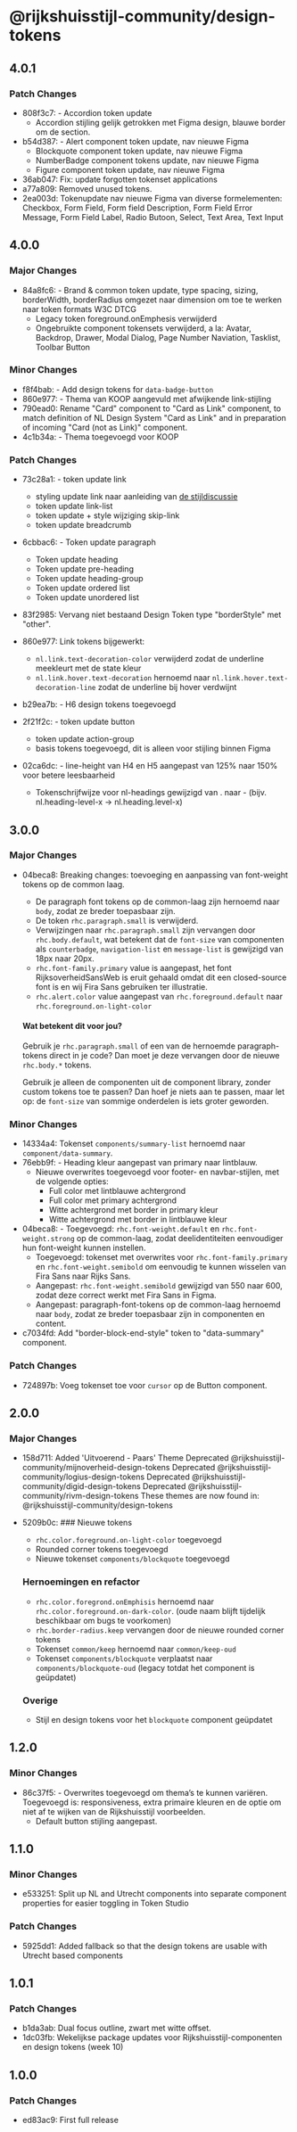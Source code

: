 # @rijkshuisstijl-community/design-tokens

## 4.0.1

### Patch Changes

- 808f3c7: - Accordion token update
  - Accordion stijling gelijk getrokken met Figma design, blauwe border om de section.
- b54d387: - Alert component token update, nav nieuwe Figma
  - Blockquote component token update, nav nieuwe Figma
  - NumberBadge component tokens update, nav nieuwe Figma
  - Figure component token update, nav nieuwe Figma
- 36ab047: Fix: update forgotten tokenset applications
- a77a809: Removed unused tokens.
- 2ea003d: Tokenupdate nav nieuwe Figma van diverse formelementen: Checkbox, Form Field, Form field Description, Form Field Error Message, Form Field Label, Radio Butoon, Select, Text Area, Text Input

## 4.0.0

### Major Changes

- 84a8fc6: - Brand & common token update, type spacing, sizing, borderWidth, borderRadius omgezet naar dimension om toe te werken naar token formats W3C DTCG
  - Legacy token foreground.onEmphesis verwijderd
  - Ongebruikte component tokensets verwijderd, a la: Avatar, Backdrop, Drawer, Modal Dialog, Page Number Naviation, Tasklist, Toolbar Button

### Minor Changes

- f8f4bab: - Add design tokens for `data-badge-button`
- 860e977: - Thema van KOOP aangevuld met afwijkende link-stijling
- 790ead0: Rename "Card" component to "Card as Link" component, to match definition of NL Design System "Card as Link" and in preparation of incoming "Card (not as Link)" component.
- 4c1b34a: - Thema toegevoegd voor KOOP

### Patch Changes

- 73c28a1: - token update link
  - styling update link naar aanleiding van [de stijldiscussie](https://github.com/nl-design-system/rijkshuisstijl-community/discussions/1613)
  - token update link-list
  - token update + style wijziging skip-link
  - token update breadcrumb
- 6cbbac6: - Token update paragraph
  - Token update heading
  - Token update pre-heading
  - Token update heading-group
  - Token update ordered list
  - Token update unordered list
- 83f2985: Vervang niet bestaand Design Token type "borderStyle" met "other".
- 860e977: Link tokens bijgewerkt:

  - `nl.link.text-decoration-color` verwijderd zodat de underline meekleurt met de state kleur
  - `nl.link.hover.text-decoration` hernoemd naar `nl.link.hover.text-decoration-line` zodat de underline bij hover verdwijnt

- b29ea7b: - H6 design tokens toegevoegd
- 2f21f2c: - token update button
  - token update action-group
  - basis tokens toegevoegd, dit is alleen voor stijling binnen Figma
- 02ca6dc: - line-height van H4 en H5 aangepast van 125% naar 150% voor betere leesbaarheid
  - Tokenschrijfwijze voor nl-headings gewijzigd van . naar - (bijv. nl.heading-level-x → nl.heading.level-x)

## 3.0.0

### Major Changes

- 04beca8: Breaking changes: toevoeging en aanpassing van font-weight tokens op de common laag.

  - De paragraph font tokens op de common-laag zijn hernoemd naar `body`, zodat ze breder toepasbaar zijn.
  - De token `rhc.paragraph.small` is verwijderd.
  - Verwijzingen naar `rhc.paragraph.small` zijn vervangen door `rhc.body.default`, wat betekent dat de `font-size` van componenten als `counterbadge`, `navigation-list` en `message-list` is gewijzigd van 18px naar 20px.
  - `rhc.font-family.primary` value is aangepast, het font RijksoverheidSansWeb is eruit gehaald omdat dit een closed-source font is en wij Fira Sans gebruiken ter illustratie.
  - `rhc.alert.color` value aangepast van `rhc.foreground.default` naar `rhc.foreground.on-light-color`

  #### Wat betekent dit voor jou?

  Gebruik je `rhc.paragraph.small` of een van de hernoemde paragraph-tokens direct in je code? Dan moet je deze vervangen door de nieuwe `rhc.body.*` tokens.

  Gebruik je alleen de componenten uit de component library, zonder custom tokens toe te passen? Dan hoef je niets aan te passen, maar let op: de `font-size` van sommige onderdelen is iets groter geworden.

### Minor Changes

- 14334a4: Tokenset `components/summary-list` hernoemd naar `component/data-summary`.
- 76ebb9f: - Heading kleur aangepast van primary naar lintblauw.
  - Nieuwe overwrites toegevoegd voor footer- en navbar-stijlen, met de volgende opties:
    - Full color met lintblauwe achtergrond
    - Full color met primary achtergrond
    - Witte achtergrond met border in primary kleur
    - Witte achtergrond met border in lintblauwe kleur
- 04beca8: - Toegevoegd: `rhc.font-weight.default` en `rhc.font-weight.strong` op de common-laag, zodat deelidentiteiten eenvoudiger hun font-weight kunnen instellen.
  - Toegevoegd: tokenset met overwrites voor `rhc.font-family.primary` en `rhc.font-weight.semibold` om eenvoudig te kunnen wisselen van Fira Sans naar Rijks Sans.
  - Aangepast: `rhc.font-weight.semibold` gewijzigd van 550 naar 600, zodat deze correct werkt met Fira Sans in Figma.
  - Aangepast: paragraph-font-tokens op de common-laag hernoemd naar `body`, zodat ze breder toepasbaar zijn in componenten en content.
- c7034fd: Add "border-block-end-style" token to "data-summary" component.

### Patch Changes

- 724897b: Voeg tokenset toe voor `cursor` op de Button component.

## 2.0.0

### Major Changes

- 158d711: Added 'Uitvoerend - Paars' Theme
  Deprecated @rijkshuisstijl-community/mijnoverheid-design-tokens
  Deprecated @rijkshuisstijl-community/logius-design-tokens
  Deprecated @rijkshuisstijl-community/digid-design-tokens
  Deprecated @rijkshuisstijl-community/rivm-design-tokens
  These themes are now found in: @rijkshuisstijl-community/design-tokens
- 5209b0c: ### Nieuwe tokens

  - `rhc.color.foreground.on-light-color` toegevoegd
  - Rounded corner tokens toegevoegd
  - Nieuwe tokenset `components/blockquote` toegevoegd

  ### Hernoemingen en refactor

  - `rhc.color.foregrond.onEmphisis` hernoemd naar `rhc.color.foreground.on-dark-color`. (oude naam blijft tijdelijk beschikbaar om bugs te voorkomen)
  - `rhc.border-radius.keep` vervangen door de nieuwe rounded corner tokens
  - Tokenset `common/keep` hernoemd naar `common/keep-oud`
  - Tokenset `components/blockquote` verplaatst naar `components/blockquote-oud` (legacy totdat het component is geüpdatet)

  ### Overige

  - Stijl en design tokens voor het `blockquote` component geüpdatet

## 1.2.0

### Minor Changes

- 86c37f5: - Overwrites toegevoegd om thema’s te kunnen variëren. Toegevoegd is: responsiveness, extra primaire kleuren en de optie om niet af te wijken van de Rijkshuisstijl voorbeelden.
  - Default button stijling aangepast.

## 1.1.0

### Minor Changes

- e533251: Split up NL and Utrecht components into separate component properties for easier toggling in Token Studio

### Patch Changes

- 5925dd1: Added fallback so that the design tokens are usable with Utrecht based components

## 1.0.1

### Patch Changes

- b1da3ab: Dual focus outline, zwart met witte offset.
- 1dc03fb: Wekelijkse package updates voor Rijkshuisstijl-componenten en design tokens (week 10)

## 1.0.0

### Patch Changes

- ed83ac9: First full release
